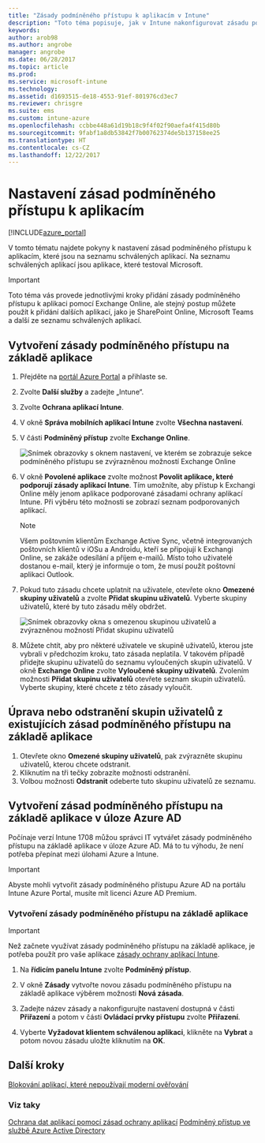 ```yaml
---
title: "Zásady podmíněného přístupu k aplikacím v Intune"
description: "Toto téma popisuje, jak v Intune nakonfigurovat zásadu podmíněného přístupu k aplikacím."
keywords: 
author: arob98
ms.author: angrobe
manager: angrobe
ms.date: 06/28/2017
ms.topic: article
ms.prod: 
ms.service: microsoft-intune
ms.technology: 
ms.assetid: d1693515-de18-4553-91ef-801976cd3ec7
ms.reviewer: chrisgre
ms.suite: ems
ms.custom: intune-azure
ms.openlocfilehash: ccbbe448a61d19b18c9f4f02f90aefa4f415d80b
ms.sourcegitcommit: 9fabf1a8db53842f7b00762374de5b137158ee25
ms.translationtype: HT
ms.contentlocale: cs-CZ
ms.lasthandoff: 12/22/2017
---
```

# <a name="set-up-app-based-conditional-access-policies"></a>Nastavení zásad podmíněného přístupu k aplikacím

[!INCLUDE[azure_portal](./includes/azure_portal.md)]

V tomto tématu najdete pokyny k nastavení zásad podmíněného přístupu k aplikacím, které jsou na seznamu schválených aplikací. Na seznamu schválených aplikací jsou aplikace, které testoval Microsoft.

> [!IMPORTANT]
> Toto téma vás provede jednotlivými kroky přidání zásady podmíněného přístupu k aplikaci pomocí Exchange Online, ale stejný postup můžete použít k přidání dalších aplikací, jako je SharePoint Online, Microsoft Teams a další ze seznamu schválených aplikací.

## <a name="to-create-an-app-based-conditional-access-policy"></a>Vytvoření zásady podmíněného přístupu na základě aplikace
1.  Přejděte na [portál Azure Portal](https://portal.azure.com) a přihlaste se.

2.  Zvolte **Další služby** a zadejte „Intune“.

3.  Zvolte **Ochrana aplikací Intune**.

4.  V okně **Správa mobilních aplikací Intune** zvolte **Všechna nastavení**.

5.  V části **Podmíněný přístup** zvolte **Exchange Online**.

    ![Snímek obrazovky s oknem nastavení, ve kterém se zobrazuje sekce podmíněného přístupu se zvýrazněnou možností Exchange Online](./media/MAM-conditional-access-1.png)

6. V okně **Povolené aplikace** zvolte možnost **Povolit aplikace, které podporují zásady aplikací Intune**. Tím umožníte, aby přístup k Exchangi Online měly jenom aplikace podporované zásadami ochrany aplikací Intune. Při výběru této možnosti se zobrazí seznam podporovaných aplikací.

    > [!NOTE]
    > Všem poštovním klientům Exchange Active Sync, včetně integrovaných poštovních klientů v iOSu a Androidu, kteří se připojují k Exchangi Online, se zakáže odesílání a příjem e-mailů. Místo toho uživatelé dostanou e-mail, který je informuje o tom, že musí použít poštovní aplikaci Outlook.

7. Pokud tuto zásadu chcete uplatnit na uživatele, otevřete okno **Omezené skupiny uživatelů** a zvolte **Přidat skupinu uživatelů**. Vyberte skupiny uživatelů, které by tuto zásadu měly obdržet.

    ![Snímek obrazovky okna s omezenou skupinou uživatelů a zvýrazněnou možností Přidat skupinu uživatelů](./media/mam-ca-add-user-group.png)

8. Můžete chtít, aby pro některé uživatele ve skupině uživatelů, kterou jste vybrali v předchozím kroku, tato zásada neplatila. V takovém případě přidejte skupinu uživatelů do seznamu vyloučených skupin uživatelů. V okně **Exchange Online** zvolte **Vyloučené skupiny uživatelů**. Zvolením možnosti **Přidat skupinu uživatelů** otevřete seznam skupin uživatelů. Vyberte skupiny, které chcete z této zásady vyloučit.

## <a name="to-modify-or-delete-user-groups-from-an-existing-app-based-ca-policy"></a>Úprava nebo odstranění skupin uživatelů z existujících zásad podmíněného přístupu na základě aplikace

1. Otevřete okno **Omezené skupiny uživatelů**, pak zvýrazněte skupinu uživatelů, kterou chcete odstranit.
2. Kliknutím na tři tečky zobrazíte možnosti odstranění.
3. Volbou možnosti **Odstranit** odeberte tuto skupinu uživatelů ze seznamu.

## <a name="create-app-based-conditional-access-policies-in-azure-ad-workload"></a>Vytvoření zásad podmíněného přístupu na základě aplikace v úloze Azure AD

Počínaje verzí Intune 1708 můžou správci IT vytvářet zásady podmíněného přístupu na základě aplikace v úloze Azure AD. Má to tu výhodu, že není potřeba přepínat mezi úlohami Azure a Intune.

> [!IMPORTANT]
> Abyste mohli vytvořit zásady podmíněného přístupu Azure AD na portálu Intune Azure Portal, musíte mít licenci Azure AD Premium.

### <a name="to-create-an-app-based-conditional-access-policy"></a>Vytvoření zásady podmíněného přístupu na základě aplikace

> [!IMPORTANT]
> Než začnete využívat zásady podmíněného přístupu na základě aplikace, je potřeba použít pro vaše aplikace [zásady ochrany aplikací Intune](app-protection-policies.md).

1. Na **řídicím panelu Intune** zvolte **Podmíněný přístup**.

2. V okně **Zásady** vytvořte novou zásadu podmíněného přístupu na základě aplikace výběrem možnosti **Nová zásada**.

4. Zadejte název zásady a nakonfigurujte nastavení dostupná v části **Přiřazení** a potom v části **Ovládací prvky přístupu** zvolte **Přiřazení**.

5. Vyberte **Vyžadovat klientem schválenou aplikaci**, klikněte na **Vybrat** a potom novou zásadu uložte kliknutím na **OK**.

## <a name="next-steps"></a>Další kroky
[Blokování aplikací, které nepoužívají moderní ověřování](app-modern-authentication-block.md)

### <a name="see-also"></a>Viz taky

[Ochrana dat aplikací pomocí zásad ochrany aplikací](app-protection-policies.md)
[Podmíněný přístup ve službě Azure Active Directory](https://docs.microsoft.com/azure/active-directory/active-directory-conditional-access)
